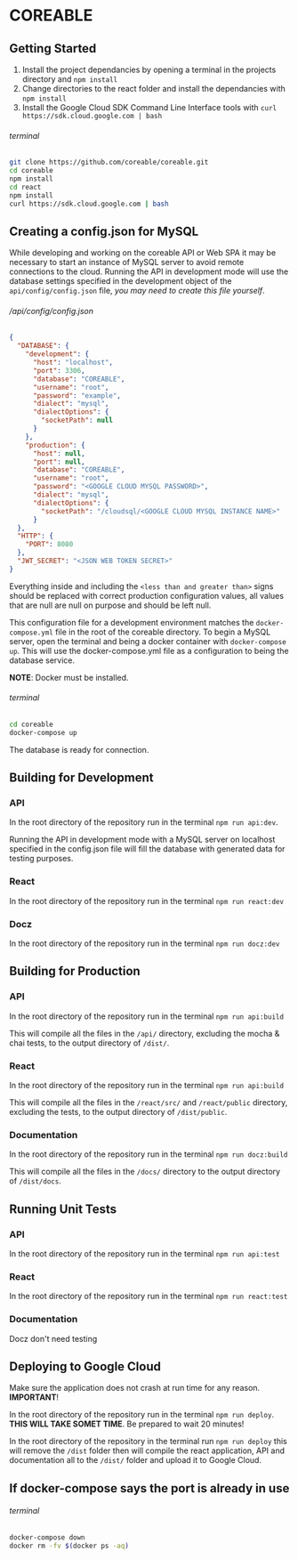 # COREABLE

## Getting Started

1. Install the project dependancies by opening a terminal in the projects directory and `npm install`
2. Change directories to the react folder and install the dependancies with `npm install` 
3. Install the Google Cloud SDK Command Line Interface tools with `curl https://sdk.cloud.google.com | bash`

###### terminal 

```bash
git clone https://github.com/coreable/coreable.git
cd coreable
npm install
cd react
npm install
curl https://sdk.cloud.google.com | bash
```

## Creating a config.json for MySQL

While developing and working on the coreable API or Web SPA it may be necessary to start an instance of MySQL server to avoid remote connections to the cloud. Running the API in development mode will use the database settings specified in the development object of the `api/config/config.json` file, _you may need to create this file yourself_.

###### /api/config/config.json

```json
{
  "DATABASE": {
    "development": {
      "host": "localhost",
      "port": 3306,
      "database": "COREABLE",
      "username": "root",
      "password": "example",
      "dialect": "mysql",
      "dialectOptions": {
        "socketPath": null
      }
    },
    "production": {
      "host": null,
      "port": null,
      "database": "COREABLE",
      "username": "root",
      "password": "<GOOGLE CLOUD MYSQL PASSWORD>",
      "dialect": "mysql",
      "dialectOptions": {
	    "socketPath": "/cloudsql/<GOOGLE CLOUD MYSQL INSTANCE NAME>"
      }
  },
  "HTTP": {
    "PORT": 8080
  },
  "JWT_SECRET": "<JSON WEB TOKEN SECRET>" 
}
```

Everything inside and including the `<less than and greater than>` signs should be replaced with correct production configuration values, all values that are null are null on purpose and should be left null.  

This configuration file for a development environment matches the `docker-compose.yml` file in the root of the coreable directory. To begin a MySQL server, open the terminal and being a docker container with `docker-compose up`. This will use the docker-compose.yml file as a configuration to being the database service.

**NOTE**: Docker must be installed.

###### terminal

```bash
cd coreable
docker-compose up
```

The database is ready for connection.

## Building for Development

### API

In the root directory of the repository run in the terminal `npm run api:dev`. 

Running the API in development mode with a MySQL server on localhost specified in the config.json file will fill the database with generated data for testing purposes. 


### React

In the root directory of the repository run in the terminal `npm run react:dev`

### Docz

In the root directory of the repository run in the terminal `npm run docz:dev`

## Building for Production

### API

In the root directory of the repository run in the terminal `npm run api:build`

This will compile all the files in the `/api/` directory, excluding the mocha & chai tests, to the output directory of `/dist/`. 

### React

In the root directory of the repository run in the terminal `npm run api:build`

This will compile all the files in the `/react/src/` and `/react/public` directory, excluding the tests, to the output directory of `/dist/public`. 

### Documentation

In the root directory of the repository run in the terminal `npm run docz:build`

This will compile all the files in the `/docs/` directory to the output directory of `/dist/docs`. 

## Running Unit Tests

### API

In the root directory of the repository run in the terminal `npm run api:test`

### React

In the root directory of the repository run in the terminal `npm run react:test`

### Documentation

Docz don't need testing

## Deploying to Google Cloud

Make sure the application does not crash at run time for any reason. **IMPORTANT**!

In the root directory of the repository run in the terminal `npm run deploy`. **THIS WILL TAKE SOMET TIME**. Be prepared to wait 20 minutes!

In the root directory of the repository in the terminal run `npm run deploy` this will remove the `/dist` folder then will compile the react application, API and documentation all to the `/dist/` folder and upload it to Google Cloud.


## If docker-compose says the port is already in use

###### terminal

```bash
docker-compose down
docker rm -fv $(docker ps -aq)
```